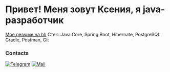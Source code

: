 Привет! Меня зовут Ксения, я java-разработчик
========================

[Мое резюме на hh](https://spb.hh.ru/resume/832284b9ff0bff85c30039ed1f58414e4c5730)
Стек: Java Core, Spring Boot, Hibernate, PostgreSQL
Gradle, Postman, Git

### Contacts
[![Telegram](https://img.shields.io/badge/Telegram:@xushaha-2CA5E0?style=for-the-badge&logo=telegram&logoColor=white)](https://t.me/xushaha)
[![Mail](https://img.shields.io/badge/mail:kseniadomozhilova@gmail.com-%23316192?style=for-the-badge&logo=mail&logoColor=white)](mailto:kseniadomozhilova@gmail.com)
